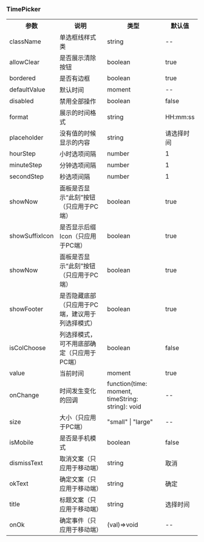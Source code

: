 ### TimePicker

<table>
  <tbody>
    <tr>
      <th  width="15%">参数</th><th width="35%">说明</th><th width="35%">类型</th><th width="15%">默认值</th>
    </tr>
    <tr>
      <td width="15%">className</td><td width="35%">单选框线样式类</td><td width="35%">string</td><td width="15%">--</td>
    </tr>
    <tr>
      <td width="15%">allowClear</td><td width="35%">是否展示清除按钮</td><td width="35%">boolean</td><td width="15%">true</td>
    </tr>
    <tr>
      <td width="15%">bordered</td><td width="35%">是否有边框</td><td width="35%">boolean</td><td width="15%">true</td>
    </tr>
    <tr>
      <td width="15%">defaultValue</td><td width="35%">默认时间</td><td width="35%">moment</td><td width="15%">--</td>
    </tr>
    <tr>
      <td width="15%">disabled</td><td width="35%">禁用全部操作</td><td width="35%">boolean</td><td width="15%">false</td>
    </tr>
    <tr>
      <td width="15%">format</td><td width="35%">展示的时间格式</td><td width="35%">string</td><td width="15%">HH:mm:ss</td>
    </tr>
    <tr>
      <td width="15%">placeholder</td><td width="35%">没有值的时候显示的内容</td><td width="35%">string</td><td width="15%">请选择时间</td>
    </tr>
    <tr>
      <td width="15%">hourStep</td><td width="35%">小时选项间隔</td><td width="35%">number</td><td width="15%">1</td>
    </tr>
    <tr>
      <td width="15%">minuteStep</td><td width="35%">分钟选项间隔</td><td width="35%">number</td><td width="15%">1</td>
    </tr>
    <tr>
      <td width="15%">secondStep</td><td width="35%">秒选项间隔</td><td width="35%">number</td><td width="15%">1</td>
    </tr>
    <tr>
      <td width="15%">showNow</td><td width="35%">面板是否显示“此刻”按钮（只应用于PC端）</td><td width="35%">boolean</td><td width="15%">true</td>
    </tr>
    <tr>
      <td width="15%">showSuffixIcon</td><td width="35%">是否显示后缀Icon（只应用于PC端）</td><td width="35%">boolean</td><td width="15%">true</td>
    </tr>
    <tr>
      <td width="15%">showNow</td><td width="35%">面板是否显示“此刻”按钮（只应用于PC端）</td><td width="35%">boolean</td><td width="15%">true</td>
    </tr>
    <tr>
      <td width="15%">showFooter</td><td width="35%">是否隐藏底部（只应用于PC端，建议用于列选择模式）</td><td width="35%">boolean</td><td width="15%">true</td>
    </tr>
    <tr>
      <td width="15%">isColChoose</td><td width="35%">列选择模式，可不用底部确定（只应用于PC端）</td><td width="35%">boolean</td><td width="15%">false</td>
    </tr>
    <tr>
      <td width="15%">value</td><td width="35%">当前时间</td><td width="35%">moment</td><td width="15%">true</td>
    </tr>
    <tr>
      <td width="15%">onChange</td><td width="35%">时间发生变化的回调</td><td width="35%">function(time: moment, timeString: string): void</td><td width="15%">--</td>
    </tr>
    <tr>
      <td width="15%">size</td><td width="35%">大小（只应用于PC端）</td><td width="35%">"small" | "large"</td><td width="15%">--</td>
    </tr>
    <tr>
      <td width="15%">isMobile</td><td width="35%">是否是手机模式</td><td width="35%">boolean</td><td width="15%">false</td>
    </tr>
    <tr>
      <td width="15%">dismissText</td><td width="35%">取消文案（只应用于移动端）</td><td width="35%">string</td><td width="15%">取消</td>
    </tr>
    <tr>
      <td width="15%">okText</td><td width="35%">确定文案（只应用于移动端）</td><td width="35%">string</td><td width="15%">确定</td>
    </tr>
    <tr>
      <td width="15%">title</td><td width="35%">标题文案（只应用于移动端）</td><td width="35%">string</td><td width="15%">选择时间</td>
    </tr>
    <tr>
      <td width="15%">onOk</td><td width="35%">确定事件（只应用于移动端）</td><td width="35%">(val)=>void</td><td width="15%">--</td>
    </tr>
  </tbody>
</table>
